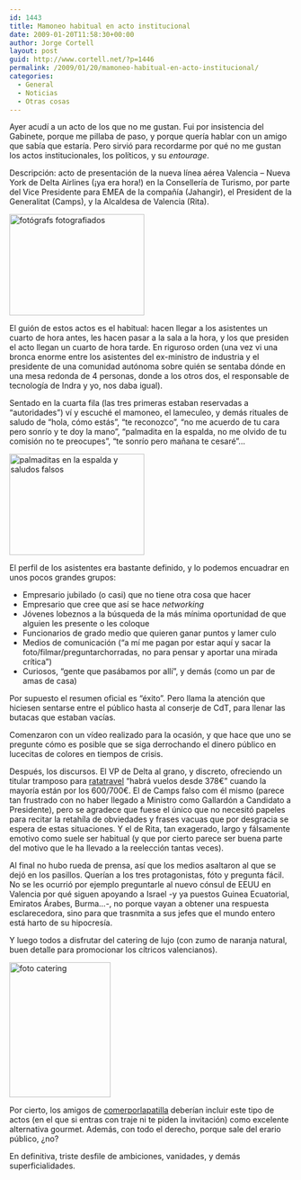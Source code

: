 ```yaml
---
id: 1443
title: Mamoneo habitual en acto institucional
date: 2009-01-20T11:58:30+00:00
author: Jorge Cortell
layout: post
guid: http://www.cortell.net/?p=1446
permalink: /2009/01/20/mamoneo-habitual-en-acto-institucional/
categories:
  - General
  - Noticias
  - Otras cosas
---
```

Ayer acudí a un acto de los que no me gustan. Fui por insistencia del Gabinete, porque me pillaba de paso, y porque quería hablar con un amigo que sabía que estaría. Pero sirvió para recordarme por qué no me gustan los actos institucionales, los políticos, y su _entourage_.

Descripción: acto de presentación de la nueva línea aérea Valencia &#8211; Nueva York de Delta Airlines (¡ya era hora!) en la Consellería de Turismo, por parte del Vice Presidente para EMEA de la compañía (Jahangir), el President de la Generalitat (Camps), y la Alcaldesa de Valencia (Rita).

<img src="http://farm4.static.flickr.com/3355/3211649713_eb77053697_m.jpg" alt="fotógrafs fotografiados" width="240" height="180" />

El guión de estos actos es el habitual: hacen llegar a los asistentes un cuarto de hora antes, les hacen pasar a la sala a la hora, y los que presiden el acto llegan un cuarto de hora tarde. En riguroso orden (una vez vi una bronca enorme entre los asistentes del ex-ministro de industria y el presidente de una comunidad autónoma sobre quién se sentaba dónde en una mesa redonda de 4 personas, donde a los otros dos, el responsable de tecnología de Indra y yo, nos daba igual).

Sentado en la cuarta fila (las tres primeras estaban reservadas a &#8220;autoridades&#8221;) ví y escuché el mamoneo, el lameculeo, y demás rituales de saludo de &#8220;hola, cómo estás&#8221;, &#8220;te reconozco&#8221;, &#8220;no me acuerdo de tu cara pero sonrío y te doy la mano&#8221;, &#8220;palmadita en la espalda, no me olvido de tu comisión no te preocupes&#8221;, &#8220;te sonrío pero mañana te cesaré&#8221;&#8230;

<img src="http://farm4.static.flickr.com/3500/3212497124_673303c293_m.jpg" alt="palmaditas en la espalda y saludos falsos" width="240" height="180" />

El perfil de los asistentes era bastante definido, y lo podemos encuadrar en unos pocos grandes grupos:

  * Empresario jubilado (o casi) que no tiene otra cosa que hacer
  * Empresario que cree que así se hace _networking_
  * Jóvenes lobeznos a la búsqueda de la más mínima oportunidad de que alguien les presente o les coloque
  * Funcionarios de grado medio que quieren ganar puntos y lamer culo
  * Medios de comunicación (&#8220;a mí me pagan por estar aquí y sacar la foto/filmar/preguntarchorradas, no para pensar y aportar una mirada crítica&#8221;)
  * Curiosos, &#8220;gente que pasábamos por allí&#8221;, y demás (como un par de amas de casa)

Por supuesto el resumen oficial es &#8220;éxito&#8221;. Pero llama la atención que hiciesen sentarse entre el público hasta al conserje de CdT, para llenar las butacas que estaban vacías.

Comenzaron con un vídeo realizado para la ocasión, y que hace que uno se pregunte cómo es posible que se siga derrochando el dinero público en lucecitas de colores en tiempos de crisis.

Después, los discursos. El VP de Delta al grano, y discreto, ofreciendo un titular tramposo para <a title="http://www.ratatravel.es/blog/" href="http://www.ratatravel.es/blog/" target="_blank">ratatravel</a> &#8220;habrá vuelos desde 378€&#8221; cuando la mayoría están por los 600/700€. El de Camps falso com él mismo (parece tan frustrado con no haber llegado a Ministro como Gallardón a Candidato a Presidente), pero se agradece que fuese el único que no necesitó papeles para recitar la retahíla de obviedades y frases vacuas que por desgracia se espera de estas situaciones. Y el de Rita, tan exagerado, largo y fálsamente emotivo como suele ser habitual (y que por cierto parece ser buena parte del motivo que le ha llevado a la reelección tantas veces).

Al final no hubo rueda de prensa, así que los medios asaltaron al que se dejó en los pasillos. Querían a los tres protagonistas, fóto y pregunta fácil. No se les ocurrió por ejemplo preguntarle al nuevo cónsul de EEUU en Valencia por qué siguen apoyando a Israel -y ya puestos Guinea Ecuatorial, Emiratos Árabes, Burma&#8230;-, no porque vayan a obtener una respuesta esclarecedora, sino para que trasnmita a sus jefes que el mundo entero está harto de su hipocresía.

Y luego todos a disfrutar del catering de lujo (con zumo de naranja natural, buen detalle para promocionar los cítricos valencianos).

<img src="http://farm4.static.flickr.com/3326/3211650189_536115ac3c_m.jpg" alt="foto catering" width="180" height="240" />

Por cierto, los amigos de <a title="http://www.comerporlapatilla.com/" href="http://www.comerporlapatilla.com/" target="_blank">comerporlapatilla</a> deberían incluir este tipo de actos (en el que si entras con traje ni te piden la invitación) como excelente alternativa gourmet. Además, con todo el derecho, porque sale del erario público, ¿no?

En definitiva, triste desfile de ambiciones, vanidades, y demás superficialidades.